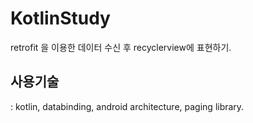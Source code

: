 # KotlinStudy

retrofit 을 이용한 데이터 수신 후 recyclerview에 표현하기.

## 사용기술
: kotlin, databinding, android architecture, paging library. 
